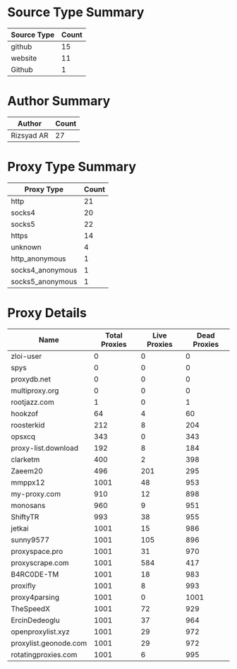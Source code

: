 # Source Type Summary

| Source Type | Count |
|-------------|-------|
| github | 15 |
| website | 11 |
| Github | 1 |


# Author Summary

| Author | Count |
|--------|-------|
| Rizsyad AR | 27 |


# Proxy Type Summary

| Proxy Type | Count |
|------------|-------|
| http | 21 |
| socks4 | 20 |
| socks5 | 22 |
| https | 14 |
| unknown | 4 |
| http_anonymous | 1 |
| socks4_anonymous | 1 |
| socks5_anonymous | 1 |


# Proxy Details

| Name | Total Proxies | Live Proxies | Dead Proxies |
|------|---------------|--------------|---------------|
| zloi-user | 0 | 0 | 0 |
| spys | 0 | 0 | 0 |
| proxydb.net | 0 | 0 | 0 |
| multiproxy.org | 0 | 0 | 0 |
| rootjazz.com | 1 | 0 | 1 |
| hookzof | 64 | 4 | 60 |
| roosterkid | 212 | 8 | 204 |
| opsxcq | 343 | 0 | 343 |
| proxy-list.download | 192 | 8 | 184 |
| clarketm | 400 | 2 | 398 |
| Zaeem20 | 496 | 201 | 295 |
| mmppx12 | 1001 | 48 | 953 |
| my-proxy.com | 910 | 12 | 898 |
| monosans | 960 | 9 | 951 |
| ShiftyTR | 993 | 38 | 955 |
| jetkai | 1001 | 15 | 986 |
| sunny9577 | 1001 | 105 | 896 |
| proxyspace.pro | 1001 | 31 | 970 |
| proxyscrape.com | 1001 | 584 | 417 |
| B4RC0DE-TM | 1001 | 18 | 983 |
| proxifly | 1001 | 8 | 993 |
| proxy4parsing | 1001 | 0 | 1001 |
| TheSpeedX | 1001 | 72 | 929 |
| ErcinDedeoglu | 1001 | 37 | 964 |
| openproxylist.xyz | 1001 | 29 | 972 |
| proxylist.geonode.com | 1001 | 29 | 972 |
| rotatingproxies.com | 1001 | 6 | 995 |

